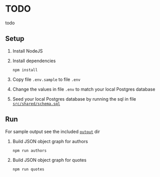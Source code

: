 # TODO

todo

## Setup

1.  Install NodeJS
1.  Install dependencies

        npm install

1.  Copy file `.env.sample` to file `.env`
1.  Change the values in file `.env` to match your local Postgres database
1.  Seed your local Postgres database by running the sql in file [`src/shared/schema.sql`](src/shared/schema.sql)

## Run

For sample output see the included [`output`](output) dir

1.  Build JSON object graph for authors

        npm run authors

1.  Build JSON object graph for quotes

        npm run quotes
